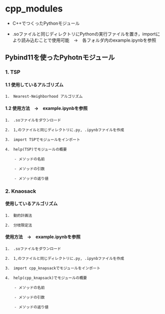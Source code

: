 # cpp_modules
* C++でつくったPythonモジュール

* .soファイルと同じディレクトリにPythonの実行ファイルを置き，importにより読み込むことで使用可能　→　各フォルダ内のexample.ipynbを参照

## Pybind11を使ったPyhotnモジュール
### 1. TSP
#### 1.1 使用しているアルゴリズム
	1.　Nearest-Neighborhood アルゴリズム

#### 1.2 使用方法　→　example.ipynbを参照
	1.　.soファイルをダウンロード

 	2.　1,のファイルと同じディレクトリに.py, .ipynbファイルを作成

 	3.　import TSPでモジュールをインポート

 	4.　help(TSP)でモジュールの概要
	
		- メソッドの名前  
		
   		- メソッドの引数  
	
  		- メソッドの返り値  

### 2. Knaosack
#### 使用しているアルゴリズム
	1.　動的計画法
	
	2.　分枝限定法

#### 使用方法　→　example.ipynbを参照
	1.　.soファイルをダウンロード

 	2.　1,のファイルと同じディレクトリに.py, .ipynbファイルを作成

 	3.　import cpp_knapsackでモジュールをインポート

 	4.　help(cpp_knapsack)でモジュールの概要
	
		- メソッドの名前  
		
   		- メソッドの引数  
	
  		- メソッドの返り値  
